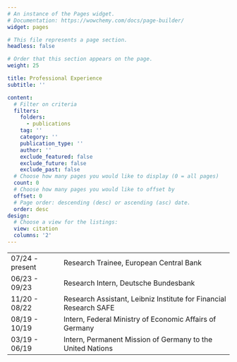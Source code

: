 ```yaml
---
# An instance of the Pages widget.
# Documentation: https://wowchemy.com/docs/page-builder/
widget: pages

# This file represents a page section.
headless: false

# Order that this section appears on the page.
weight: 25

title: Professional Experience
subtitle: ''

content:
  # Filter on criteria
  filters:
    folders:
      - publications
    tag: ''
    category: ''
    publication_type: ''
    author: ''
    exclude_featured: false
    exclude_future: false
    exclude_past: false
  # Choose how many pages you would like to display (0 = all pages)
  count: 0
  # Choose how many pages you would like to offset by
  offset: 0
  # Page order: descending (desc) or ascending (asc) date.
  order: desc
design:
  # Choose a view for the listings:
  view: citation
  columns: '2'
---
```

|                 	|                                                                   	|
|--------------------	|-------------------------------------------------------------------	|
| 07/24 - present 	| Research Trainee, European Central Bank                           	|
| 06/23 - 09/23   	| Research Intern, Deutsche Bundesbank                              	|
| 11/20 - 08/22   	| Research Assistant, Leibniz Institute for Financial Research SAFE 	|
| 08/19 - 10/19   	| Intern, Federal Ministry of Economic Affairs of Germany           	|
| 03/19 - 06/19   	| Intern, Permanent Mission of Germany to the United Nations        	|